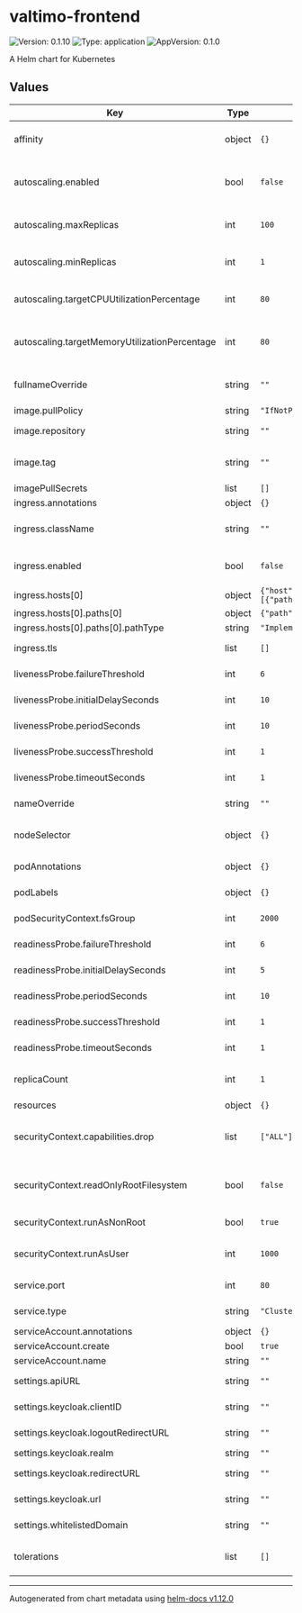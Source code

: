 # valtimo-frontend

![Version: 0.1.10](https://img.shields.io/badge/Version-0.1.4-informational?style=flat-square) ![Type: application](https://img.shields.io/badge/Type-application-informational?style=flat-square) ![AppVersion: 0.1.0](https://img.shields.io/badge/AppVersion-0.1.0-informational?style=flat-square)

A Helm chart for Kubernetes

## Values

| Key | Type | Default | Description |
|-----|------|---------|-------------|
| affinity | object | `{}` | Affinity for Valtimo-frontend pods assignment  |
| autoscaling.enabled | bool | `false` | Enable/disable autoscaling for the Valtimo-frontend deployment |
| autoscaling.maxReplicas | int | `100` | Maximum replicas for the Valtimo-frontend deployment |
| autoscaling.minReplicas | int | `1` | Minimum replicas for the Valtimo-frontend deployment |
| autoscaling.targetCPUUtilizationPercentage | int | `80` | Valtimo-frontend Deployment autoscaling target CPU percentage |
| autoscaling.targetMemoryUtilizationPercentage | int | `80` | Valtimo-frontend Deployment autoscaling target Mem utilization percentage |
| fullnameOverride | string | `""` | String to fully override valitmo-frontend.fullname |
| image.pullPolicy | string | `"IfNotPresent"` | Pull policy for the image |
| image.repository | string | `""` | Domain of the image repository |
| image.tag | string | `""` | Overrides the image tag whose default is the chart appVersion. |
| imagePullSecrets | list | `[]` | Image pull secrets |
| ingress.annotations | object | `{}` | Ingress annotations |
| ingress.className | string | `""` | Ingress Class which will be used to implement the Ingress |
| ingress.enabled | bool | `false` | Expose the Valtimo-frontend UI through an ingress |
| ingress.hosts[0] | object | `{"host":"chart-example.local","paths":[{"path":"/","pathType":"ImplementationSpecific"}]}` | Ingress hostname |
| ingress.hosts[0].paths[0] | object | `{"path":"/","pathType":"ImplementationSpecific"}` | Ingress path |
| ingress.hosts[0].paths[0].pathType | string | `"ImplementationSpecific"` | Ingress path type |
| ingress.tls | list | `[]` | Enable TLS for the Ingress |
| livenessProbe.failureThreshold | int | `6` | Failure threshold for livenessProbe |
| livenessProbe.initialDelaySeconds | int | `10` | Initial delay seconds for livenessProbe |
| livenessProbe.periodSeconds | int | `10` | Period seconds for livenessProbe |
| livenessProbe.successThreshold | int | `1` | Success threshold for livenessProbe |
| livenessProbe.timeoutSeconds | int | `1` | Timeout seconds for livenessProbe |
| nameOverride | string | `""` | Name override for Valtimo-frontend |
| nodeSelector | object | `{}` | Node labels for Valtimo-frontend pods assignment |
| podAnnotations | object | `{}` | Annotations for Valtimo-frontend pods |
| podLabels | object | `{}` | Labels for Valtimo-frontend pods |
| podSecurityContext.fsGroup | int | `2000` | Set Valtimo-frontend's pod security fsGroup |
| readinessProbe.failureThreshold | int | `6` | Failure threshold for readinessProbe |
| readinessProbe.initialDelaySeconds | int | `5` | Initial delay seconds for readinessProbe |
| readinessProbe.periodSeconds | int | `10` | Period seconds for readinessProbe |
| readinessProbe.successThreshold | int | `1` | Success threshold for readinessProbe |
| readinessProbe.timeoutSeconds | int | `1` | Timeout seconds for readinessProbe |
| replicaCount | int | `1` | Amount of replicas running the Valtimo-frontend |
| resources | object | `{}` |  |
| securityContext.capabilities.drop | list | `["ALL"]` | Valtimo-frontend's container security context capabilities to be dropped |
| securityContext.readOnlyRootFilesystem | bool | `false` | Valtimo-frontend's container security context readOnlyRootFilesystem |
| securityContext.runAsNonRoot | bool | `true` | Run Valtimo-frontend containers as non-root |
| securityContext.runAsUser | int | `1000` | Run Valtimo-frontend containers under this user-ID |
| service.port | int | `80` | Valtimo-frontend service port |
| service.type | string | `"ClusterIP"` | Valtimo-frontend service type |
| serviceAccount.annotations | object | `{}` |  |
| serviceAccount.create | bool | `true` |  |
| serviceAccount.name | string | `""` |  |
| settings.apiURL | string | `""` | URL where the Valtimo-API is located |
| settings.keycloak.clientID | string | `""` | ClientID to use for authentication |
| settings.keycloak.logoutRedirectURL | string | `""` | The URL to redirect to after logout |
| settings.keycloak.realm | string | `""` | Keycloak realm |
| settings.keycloak.redirectURL | string | `""` | The URL to redirect to after a succesfull login |
| settings.keycloak.url | string | `""` | URL which exposes Keycloak |
| settings.whitelistedDomain | string | `""` | Domain on which the app can run |
| tolerations | list | `[]` | Tolerations for Valtimo-frontend pods assignment |

----------------------------------------------
Autogenerated from chart metadata using [helm-docs v1.12.0](https://github.com/norwoodj/helm-docs/releases/v1.12.0)
